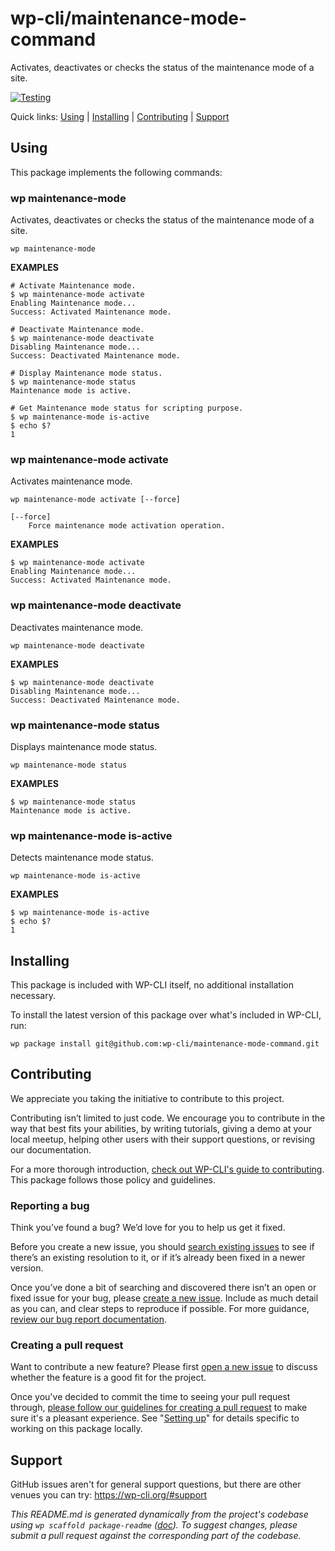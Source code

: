 wp-cli/maintenance-mode-command
===============================

Activates, deactivates or checks the status of the maintenance mode of a site.

[![Testing](https://github.com/wp-cli/maintenance-mode-command/actions/workflows/testing.yml/badge.svg)](https://github.com/wp-cli/maintenance-mode-command/actions/workflows/testing.yml)

Quick links: [Using](#using) | [Installing](#installing) | [Contributing](#contributing) | [Support](#support)

## Using

This package implements the following commands:

### wp maintenance-mode

Activates, deactivates or checks the status of the maintenance mode of a site.

~~~
wp maintenance-mode
~~~

**EXAMPLES**

    # Activate Maintenance mode.
    $ wp maintenance-mode activate
    Enabling Maintenance mode...
    Success: Activated Maintenance mode.

    # Deactivate Maintenance mode.
    $ wp maintenance-mode deactivate
    Disabling Maintenance mode...
    Success: Deactivated Maintenance mode.

    # Display Maintenance mode status.
    $ wp maintenance-mode status
    Maintenance mode is active.

    # Get Maintenance mode status for scripting purpose.
    $ wp maintenance-mode is-active
    $ echo $?
    1



### wp maintenance-mode activate

Activates maintenance mode.

~~~
wp maintenance-mode activate [--force]
~~~

	[--force]
		Force maintenance mode activation operation.

**EXAMPLES**

    $ wp maintenance-mode activate
    Enabling Maintenance mode...
    Success: Activated Maintenance mode.



### wp maintenance-mode deactivate

Deactivates maintenance mode.

~~~
wp maintenance-mode deactivate 
~~~

**EXAMPLES**

    $ wp maintenance-mode deactivate
    Disabling Maintenance mode...
    Success: Deactivated Maintenance mode.



### wp maintenance-mode status

Displays maintenance mode status.

~~~
wp maintenance-mode status 
~~~

**EXAMPLES**

    $ wp maintenance-mode status
    Maintenance mode is active.



### wp maintenance-mode is-active

Detects maintenance mode status.

~~~
wp maintenance-mode is-active 
~~~

**EXAMPLES**

    $ wp maintenance-mode is-active
    $ echo $?
    1

## Installing

This package is included with WP-CLI itself, no additional installation necessary.

To install the latest version of this package over what's included in WP-CLI, run:

    wp package install git@github.com:wp-cli/maintenance-mode-command.git

## Contributing

We appreciate you taking the initiative to contribute to this project.

Contributing isn’t limited to just code. We encourage you to contribute in the way that best fits your abilities, by writing tutorials, giving a demo at your local meetup, helping other users with their support questions, or revising our documentation.

For a more thorough introduction, [check out WP-CLI's guide to contributing](https://make.wordpress.org/cli/handbook/contributing/). This package follows those policy and guidelines.

### Reporting a bug

Think you’ve found a bug? We’d love for you to help us get it fixed.

Before you create a new issue, you should [search existing issues](https://github.com/wp-cli/maintenance-mode-command/issues?q=label%3Abug%20) to see if there’s an existing resolution to it, or if it’s already been fixed in a newer version.

Once you’ve done a bit of searching and discovered there isn’t an open or fixed issue for your bug, please [create a new issue](https://github.com/wp-cli/maintenance-mode-command/issues/new). Include as much detail as you can, and clear steps to reproduce if possible. For more guidance, [review our bug report documentation](https://make.wordpress.org/cli/handbook/bug-reports/).

### Creating a pull request

Want to contribute a new feature? Please first [open a new issue](https://github.com/wp-cli/maintenance-mode-command/issues/new) to discuss whether the feature is a good fit for the project.

Once you've decided to commit the time to seeing your pull request through, [please follow our guidelines for creating a pull request](https://make.wordpress.org/cli/handbook/pull-requests/) to make sure it's a pleasant experience. See "[Setting up](https://make.wordpress.org/cli/handbook/pull-requests/#setting-up)" for details specific to working on this package locally.

## Support

GitHub issues aren't for general support questions, but there are other venues you can try: https://wp-cli.org/#support


*This README.md is generated dynamically from the project's codebase using `wp scaffold package-readme` ([doc](https://github.com/wp-cli/scaffold-package-command#wp-scaffold-package-readme)). To suggest changes, please submit a pull request against the corresponding part of the codebase.*
